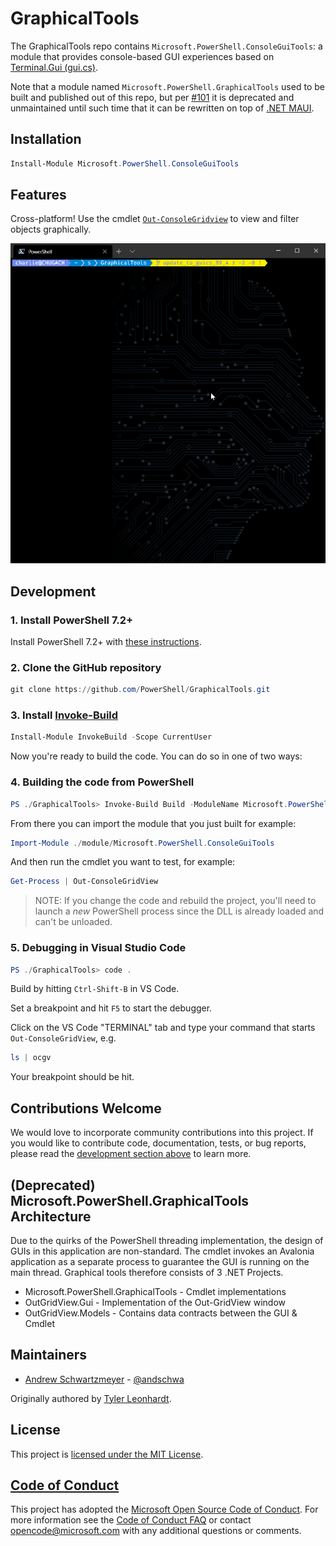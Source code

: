 # GraphicalTools

The GraphicalTools repo contains `Microsoft.PowerShell.ConsoleGuiTools`: a
module that provides console-based GUI experiences based on
[Terminal.Gui (gui.cs)](https://github.com/migueldeicaza/gui.cs).

Note that a module named `Microsoft.PowerShell.GraphicalTools` used to be built
and published out of this repo, but per [#101](https://github.com/PowerShell/GraphicalTools/issues/101)
it is deprecated and unmaintained until such time that it can be rewritten on
top of [.NET MAUI](https://devblogs.microsoft.com/dotnet/introducing-net-multi-platform-app-ui/).

## Installation

```powershell
Install-Module Microsoft.PowerShell.ConsoleGuiTools
```

## Features

Cross-platform! Use the cmdlet
[`Out-ConsoleGridview`](docs/Microsoft.PowerShell.ConsoleGuiTools/Out-ConsoleGridView.md)
to view and filter objects graphically.

![screenshot of Out-ConsoleGridView](docs/Microsoft.PowerShell.ConsoleGuiTools/ocgv.gif)

## Development

### 1. Install PowerShell 7.2+

Install PowerShell 7.2+ with [these instructions](https://github.com/PowerShell/PowerShell#get-powershell).

### 2. Clone the GitHub repository

```powershell
git clone https://github.com/PowerShell/GraphicalTools.git
```

### 3. Install [Invoke-Build](https://github.com/nightroman/Invoke-Build)

```powershell
Install-Module InvokeBuild -Scope CurrentUser
```

Now you're ready to build the code.  You can do so in one of two ways:

### 4. Building the code from PowerShell

```powershell
PS ./GraphicalTools> Invoke-Build Build -ModuleName Microsoft.PowerShell.ConsoleGuiTools
```

From there you can import the module that you just built for example:

```powershell
Import-Module ./module/Microsoft.PowerShell.ConsoleGuiTools
```

And then run the cmdlet you want to test, for example:

```powershell
Get-Process | Out-ConsoleGridView
```

> NOTE: If you change the code and rebuild the project, you'll need to launch a
> _new_ PowerShell process since the DLL is already loaded and can't be unloaded.

### 5. Debugging in Visual Studio Code

```powershell
PS ./GraphicalTools> code .
```

Build by hitting `Ctrl-Shift-B` in VS Code.

Set a breakpoint and hit `F5` to start the debugger.

Click on the VS Code "TERMINAL" tab and type your command that starts `Out-ConsoleGridView`, e.g.

```powershell
ls | ocgv
```

Your breakpoint should be hit.

## Contributions Welcome

We would love to incorporate community contributions into this project.  If
you would like to contribute code, documentation, tests, or bug reports,
please read the [development section above](https://github.com/PowerShell/GraphicalTools#development)
to learn more.

## (Deprecated) Microsoft.PowerShell.GraphicalTools Architecture

Due to the quirks of the PowerShell threading implementation, the design of
GUIs in this application are non-standard. The cmdlet invokes an Avalonia
application as a separate process to guarantee the GUI is running on the main
thread. Graphical tools therefore consists of 3 .NET Projects.

- Microsoft.PowerShell.GraphicalTools - Cmdlet implementations
- OutGridView.Gui - Implementation of the Out-GridView window
- OutGridView.Models - Contains data contracts between the GUI & Cmdlet

## Maintainers

- [Andrew Schwartzmeyer](https://andschwa.com) - [@andschwa](https://github.com/andschwa)

Originally authored by [Tyler Leonhardt](http://twitter.com/tylerleonhardt).

## License

This project is [licensed under the MIT License](LICENSE).

## [Code of Conduct][conduct-md]

This project has adopted the [Microsoft Open Source Code of Conduct][conduct-code].
For more information see the [Code of Conduct FAQ][conduct-FAQ] or contact [opencode@microsoft.com][conduct-email] with any additional questions or comments.

[conduct-code]: https://opensource.microsoft.com/codeofconduct/
[conduct-FAQ]: https://opensource.microsoft.com/codeofconduct/faq/
[conduct-email]: mailto:opencode@microsoft.com
[conduct-md]: https://github.com/PowerShell/GraphicalTools/tree/master/CODE_OF_CONDUCT.md
